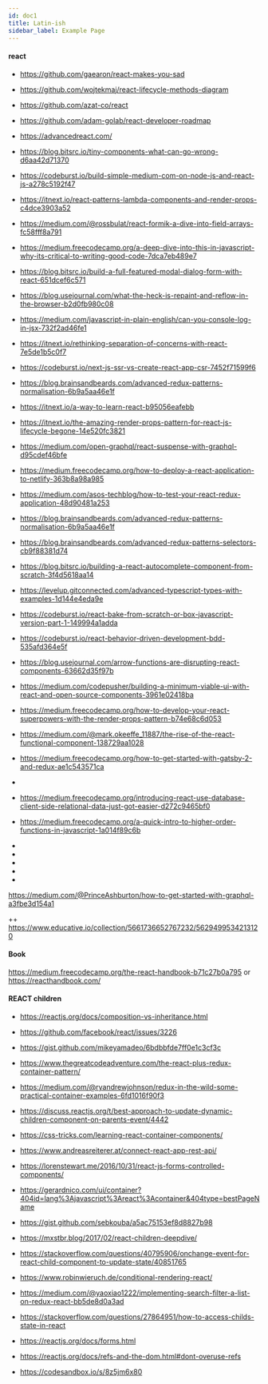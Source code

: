 ```yaml
---
id: doc1
title: Latin-ish
sidebar_label: Example Page
---
```



#### react
- https://github.com/gaearon/react-makes-you-sad
- https://github.com/wojtekmaj/react-lifecycle-methods-diagram
- https://github.com/azat-co/react
- https://github.com/adam-golab/react-developer-roadmap
- https://advancedreact.com/
- https://blog.bitsrc.io/tiny-components-what-can-go-wrong-d6aa42d71370
- https://codeburst.io/build-simple-medium-com-on-node-js-and-react-js-a278c5192f47
- https://itnext.io/react-patterns-lambda-components-and-render-props-c4dce3903a52

- https://medium.com/@rossbulat/react-formik-a-dive-into-field-arrays-fc58fff8a791
- https://medium.freecodecamp.org/a-deep-dive-into-this-in-javascript-why-its-critical-to-writing-good-code-7dca7eb489e7
- https://blog.bitsrc.io/build-a-full-featured-modal-dialog-form-with-react-651dcef6c571
- https://blog.usejournal.com/what-the-heck-is-repaint-and-reflow-in-the-browser-b2d0fb980c08
- https://medium.com/javascript-in-plain-english/can-you-console-log-in-jsx-732f2ad46fe1
- https://itnext.io/rethinking-separation-of-concerns-with-react-7e5de1b5c0f7
- https://codeburst.io/next-js-ssr-vs-create-react-app-csr-7452f71599f6
- https://blog.brainsandbeards.com/advanced-redux-patterns-normalisation-6b9a5aa46e1f
- https://itnext.io/a-way-to-learn-react-b95056eafebb
- https://itnext.io/the-amazing-render-props-pattern-for-react-js-lifecycle-begone-14e520fc3821
- https://medium.com/open-graphql/react-suspense-with-graphql-d95cdef46bfe

- https://medium.freecodecamp.org/how-to-deploy-a-react-application-to-netlify-363b8a98a985
- https://medium.com/asos-techblog/how-to-test-your-react-redux-application-48d90481a253
- https://blog.brainsandbeards.com/advanced-redux-patterns-normalisation-6b9a5aa46e1f
- https://blog.brainsandbeards.com/advanced-redux-patterns-selectors-cb9f88381d74



- https://blog.bitsrc.io/building-a-react-autocomplete-component-from-scratch-3f4d5618aa14
- https://levelup.gitconnected.com/advanced-typescript-types-with-examples-1d144e4eda9e
- https://codeburst.io/react-bake-from-scratch-or-box-javascript-version-part-1-149994a1adda
- https://codeburst.io/react-behavior-driven-development-bdd-535afd364e5f
- https://blog.usejournal.com/arrow-functions-are-disrupting-react-components-63662d35f97b
- https://medium.com/codepusher/building-a-minimum-viable-ui-with-react-and-open-source-components-3961e02418ba
- https://medium.freecodecamp.org/how-to-develop-your-react-superpowers-with-the-render-props-pattern-b74e68c6d053

- https://medium.com/@mark.okeeffe_11887/the-rise-of-the-react-functional-component-138729aa1028
- https://medium.freecodecamp.org/how-to-get-started-with-gatsby-2-and-redux-ae1c543571ca
-
- https://medium.freecodecamp.org/introducing-react-use-database-client-side-relational-data-just-got-easier-d272c9465bf0
- https://medium.freecodecamp.org/a-quick-intro-to-higher-order-functions-in-javascript-1a014f89c6b
-
-
-
-
-

https://medium.com/@PrinceAshburton/how-to-get-started-with-graphql-a3fbe3d154a1

++ https://www.educative.io/collection/5661736652767232/5629499534213120

#### Book
https://medium.freecodecamp.org/the-react-handbook-b71c27b0a795 or https://reacthandbook.com/


#### REACT children

- https://reactjs.org/docs/composition-vs-inheritance.html
- https://github.com/facebook/react/issues/3226

- https://gist.github.com/mikeyamadeo/6bdbbfde7ff0e1c3cf3c
- https://www.thegreatcodeadventure.com/the-react-plus-redux-container-pattern/
- https://medium.com/@ryandrewjohnson/redux-in-the-wild-some-practical-container-examples-6fd1016f90f3
- https://discuss.reactjs.org/t/best-approach-to-update-dynamic-children-component-on-parents-event/4442
- https://css-tricks.com/learning-react-container-components/

- https://www.andreasreiterer.at/connect-react-app-rest-api/
- https://lorenstewart.me/2016/10/31/react-js-forms-controlled-components/
- https://gerardnico.com/ui/container?404id=lang%3Ajavascript%3Areact%3Acontainer&404type=bestPageName

- https://gist.github.com/sebkouba/a5ac75153ef8d8827b98

- https://mxstbr.blog/2017/02/react-children-deepdive/

- https://stackoverflow.com/questions/40795906/onchange-event-for-react-child-component-to-update-state/40851765

- https://www.robinwieruch.de/conditional-rendering-react/

- https://medium.com/@yaoxiao1222/implementing-search-filter-a-list-on-redux-react-bb5de8d0a3ad

- https://stackoverflow.com/questions/27864951/how-to-access-childs-state-in-react

- https://reactjs.org/docs/forms.html

- https://reactjs.org/docs/refs-and-the-dom.html#dont-overuse-refs

- https://codesandbox.io/s/8z5jm6x80

